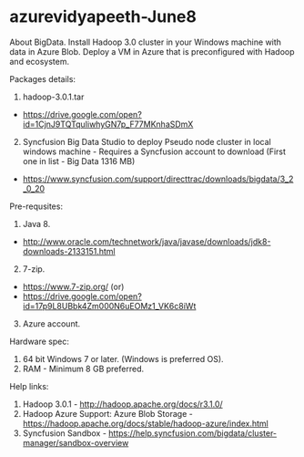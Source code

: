 # azurevidyapeeth-June8
About BigData. Install Hadoop 3.0 cluster in your Windows machine with data in Azure Blob. Deploy a VM in Azure that is preconfigured with Hadoop and ecosystem.

Packages details: 
1. hadoop-3.0.1.tar
- https://drive.google.com/open?id=1CjnJ9TQTquIiwhyGN7p_F77MKnhaSDmX
2. Syncfusion Big Data Studio to deploy Pseudo node cluster in local windows machine - Requires a Syncfusion account to download (First one in list - Big Data 1316 MB)
 - https://www.syncfusion.com/support/directtrac/downloads/bigdata/3_2_0_20
 
Pre-requsites:
1. Java 8. 
- http://www.oracle.com/technetwork/java/javase/downloads/jdk8-downloads-2133151.html 
2. 7-zip. 
- https://www.7-zip.org/
 (or)
 - https://drive.google.com/open?id=17p9L8UBbk4Zm000N6uEOMz1_VK6c8iWt
 3. Azure account.

Hardware spec:
1. 64 bit Windows 7 or later. (Windows is preferred OS).
2. RAM - Minimum 8 GB preferred.

Help links:
1. Hadoop 3.0.1 - http://hadoop.apache.org/docs/r3.1.0/
2. Hadoop Azure Support: Azure Blob Storage - https://hadoop.apache.org/docs/stable/hadoop-azure/index.html
3. Syncfusion Sandbox - https://help.syncfusion.com/bigdata/cluster-manager/sandbox-overview
